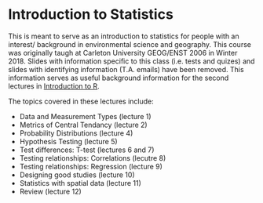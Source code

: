 # Introduction to Statistics 

This is meant to serve as an introduction to statistics for people with an interest/ background in environmental science and geography. This course was originally taugh at Carleton University GEOG/ENST 2006 in Winter 2018. Slides with information specific to this class (i.e. tests and quizes) and slides with identifying information (T.A. emails) have been removed. This information serves as useful background information for the second lectures in [Introduction to R](https://github.com/kristineccles/Introduction_to_R). 

The topics covered in these lectures include: 
- Data and Measurement Types (lecture 1)
- Metrics of Central Tendancy (lecture 2)
- Probability Distributions (lecture 4)
- Hypothesis Testing (lecture 5)
- Test differences: T-test (lectures 6 and 7)
- Testing relationships: Correlations (lecutre 8)
- Testing relationships: Regression (lecture 9)
- Designing good studies (lecture 10)
- Statistics with spatial data (lecture 11)
- Review (lecture 12)


